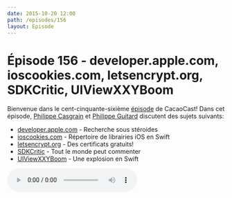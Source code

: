 ```yaml
---
date: 2015-10-20 12:00
path: /episodes/156
layout: Episode
---
```

# Épisode 156 - developer.apple.com, ioscookies.com, letsencrypt.org, SDKCritic, UIViewXXYBoom
<p>Bienvenue dans le cent-cinquante-sixième <a href="https://archive.org/download/cacaocast/cacaocast_156.mp3" title="CacaoCast Episode 156">épisode</a> de CacaoCast! Dans cet épisode, <a href="http://www.twitter.com/philippec" title="Philippe Casgrain sur Twitter">Philippe Casgrain</a> et <a href="http://www.twitter.com/philippeguitard" title="Philippe Guitard sur Twitter">Philippe Guitard</a> discutent des sujets suivants:</p>
<ul><li><a href="https://developer.apple.com/search/?q=bird&amp;type=Videos" title="developer.apple.com">developer.apple.com</a> - Recherche sous stéroides</li>
<li><a href="http://www.ioscookies.com" title="ioscookies.com">ioscookies.com</a> - Répertoire de librairies iOS en Swift</li>
<li><a href="https://letsencrypt.org" title="letsencrypt.org">letsencrypt.org</a> - Des certificats gratuits!</li>
<li><a href="http://www.sdkcritic.com/" title="SDKCritic">SDKCritic</a> - Tout le monde peut commenter</li>
<li><a href="https://github.com/xxycode/UIViewXXYBoom" title="UIViewXXYBoom">UIViewXXYBoom</a> - Une explosion en Swift</li>
</ul>
<p><audio controls><source src="https://archive.org/download/cacaocast/cacaocast_156.mp3" type="audio/mpeg"><source src="https://archive.org/download/cacaocast/cacaocast_156.mp3" type="audio/mp4">Votre navigateur ne supporte pas l'élément audio / Your browser does not support the audio element.</audio></p>
